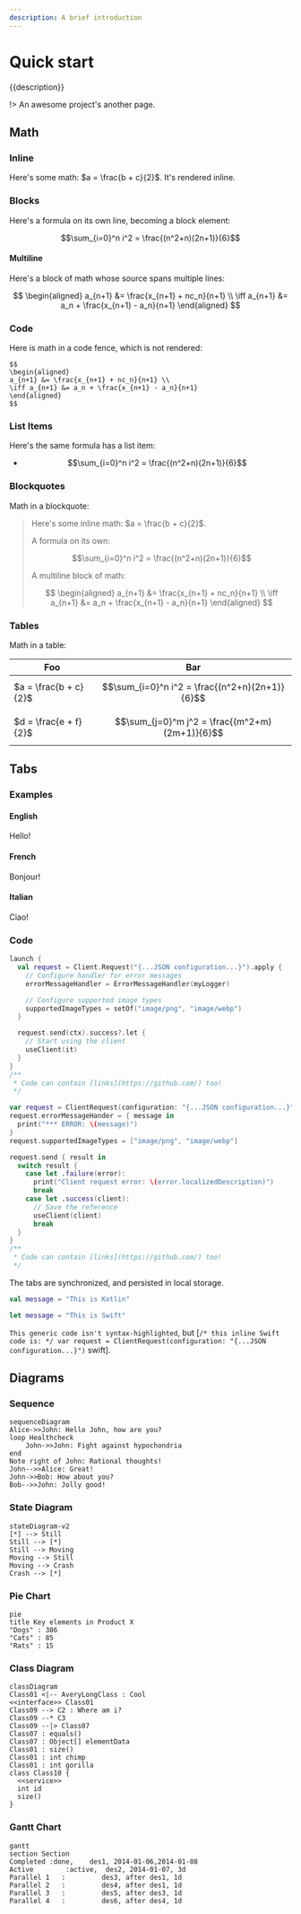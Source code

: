 ```yaml
---
description: A brief introduction
---
```


# Quick start

{{description}}

!> An awesome project's another page.

## Math

### Inline

Here's some math: $a = \frac{b + c}{2}$. It's rendered inline.

### Blocks

Here's a formula on its own line, becoming a block element:

$$\sum_{i=0}^n i^2 = \frac{(n^2+n)(2n+1)}{6}$$

#### Multiline

Here's a block of math whose source spans multiple lines:

$$
\begin{aligned}
a_{n+1} &= \frac{x_{n+1} + nc_n}{n+1} \\
\iff a_{n+1} &= a_n + \frac{x_{n+1} - a_n}{n+1}
\end{aligned}
$$

### Code

Here is math in a code fence, which is not rendered:

```
$$
\begin{aligned}
a_{n+1} &= \frac{x_{n+1} + nc_n}{n+1} \\
\iff a_{n+1} &= a_n + \frac{x_{n+1} - a_n}{n+1}
\end{aligned}
$$
```

### List Items

Here's the same formula has a list item:

- $$\sum_{i=0}^n i^2 = \frac{(n^2+n)(2n+1)}{6}$$

### Blockquotes

Math in a blockquote:

> Here's some inline math: $a = \frac{b + c}{2}$.
>
> A formula on its own:
>
> $$\sum_{i=0}^n i^2 = \frac{(n^2+n)(2n+1)}{6}$$
>
> A multiline block of math:
>
> $$
> \begin{aligned}
> a_{n+1} &= \frac{x_{n+1} + nc_n}{n+1} \\
> \iff a_{n+1} &= a_n + \frac{x_{n+1} - a_n}{n+1}
> \end{aligned}
> $$

### Tables

Math in a table:

| Foo                   | Bar
| --------------------- | -------
| $a = \frac{b + c}{2}$ | $$\sum_{i=0}^n i^2 = \frac{(n^2+n)(2n+1)}{6}$$ |
| $d = \frac{e + f}{2}$ | $$\sum_{j=0}^m j^2 = \frac{(m^2+m)(2m+1)}{6}$$ |

## Tabs

### Examples

<!-- tabs:start -->

#### **English**

Hello!

#### **French**

Bonjour!

#### **Italian**

Ciao!

<!-- tabs:end -->

### Code

<!-- tabs:start -->

<!-- tab:Kotlin -->
```kotlin {highlight:"2,10"}
launch {
  val request = Client.Request("{...JSON configuration...}").apply {
    // Configure handler for error messages
    errorMessageHandler = ErrorMessageHandler(myLogger)

    // Configure supported image types
    supportedImageTypes = setOf("image/png", "image/webp")
  }

  request.send(ctx).success?.let {
    // Start using the client
    useClient(it)
  }
}
/**
 * Code can contain [links](https://github.com/) too!
 */
```

<!-- tab:Swift -->
```swift {highlight:"1,7"}
var request = ClientRequest(configuration: "{...JSON configuration...}")
request.errorMessageHander = { message in
  print("*** ERROR: \(message)")
}
request.supportedImageTypes = ["image/png", "image/webp"]

request.send { result in
  switch result {
    case let .failure(error):
      print("Client request error: \(error.localizedDescription)")
      break
    case let .success(client):
      // Save the reference
      useClient(client)
      break
  }
}
/**
 * Code can contain [links](https://github.com/) too!
 */
```

<!-- tabs:end -->

The tabs are synchronized, and persisted in local storage.

<!-- tabs:start -->

<!-- tab:Kotlin -->
```kotlin
val message = "This is Kotlin"
```

<!-- tab:Swift -->
```swift
let message = "This is Swift"
```

<!-- tabs:end -->

`This generic code isn't syntax-highlighted`, but [`/* this inline Swift code is: */ var request = ClientRequest(configuration: "{...JSON configuration...}")` swift].

## Diagrams

### Sequence

```mermaid
sequenceDiagram
Alice->>John: Hello John, how are you?
loop Healthcheck
    John->>John: Fight against hypochondria
end
Note right of John: Rational thoughts!
John-->>Alice: Great!
John->>Bob: How about you?
Bob-->>John: Jolly good!
```

### State Diagram

```mermaid
stateDiagram-v2
[*] --> Still
Still --> [*]
Still --> Moving
Moving --> Still
Moving --> Crash
Crash --> [*]
```

### Pie Chart

```mermaid
pie
title Key elements in Product X
"Dogs" : 386
"Cats" : 85
"Rats" : 15
```

### Class Diagram

```mermaid
classDiagram
Class01 <|-- AveryLongClass : Cool
<<interface>> Class01
Class09 --> C2 : Where am i?
Class09 --* C3
Class09 --|> Class07
Class07 : equals()
Class07 : Object[] elementData
Class01 : size()
Class01 : int chimp
Class01 : int gorilla
class Class10 {
  <<service>>
  int id
  size()
}
```

### Gantt Chart

```mermaid
gantt
section Section
Completed :done,    des1, 2014-01-06,2014-01-08
Active        :active,  des2, 2014-01-07, 3d
Parallel 1   :         des3, after des1, 1d
Parallel 2   :         des4, after des1, 1d
Parallel 3   :         des5, after des3, 1d
Parallel 4   :         des6, after des4, 1d
```
